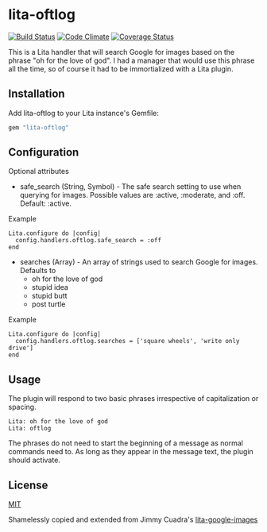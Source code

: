 # lita-oftlog

[![Build Status](https://travis-ci.org/hickey/lita-oftlog.png?branch=master)](https://travis-ci.org/hickey/lita-oftlog)
[![Code Climate](https://codeclimate.com/github/hickey/lita-oftlog.png)](https://codeclimate.com/github/hickey/lita-oftlog)
[![Coverage Status](https://coveralls.io/repos/hickey/lita-oftlog/badge.svg?branch=master)](https://coveralls.io/r/hickey/lita-oftlog?branch=master)

This is a Lita handler that will search Google for images based on the phrase "oh for the love of god". I had a manager that would use this phrase all the time, so of course it had to be immortialized with a Lita plugin. 

## Installation

Add lita-oftlog to your Lita instance's Gemfile:

``` ruby
gem "lita-oftlog"
```

## Configuration

Optional attributes

* safe_search (String, Symbol) - The safe search setting to use when querying for images. Possible values are :active, :moderate, and :off. Default: :active.

Example

```
Lita.configure do |config|
  config.handlers.oftlog.safe_search = :off
end
```

* searches (Array) - An array of strings used to search Google for images. Defaults to 
  * oh for the love of god
  * stupid idea
  * stupid butt
  * post turtle

Example

```
Lita.configure do |config|
  config.handlers.oftlog.searches = ['square wheels', 'write only drive']
end
```


## Usage

The plugin will respond to two basic phrases irrespective of capitalization or spacing. 

```
Lita: oh for the love of god
Lita: oftlog
```

The phrases do not need to start the beginning of a message as normal commands need to. As long as they appear in the message text, the plugin should activate. 

## License

[MIT](http://opensource.org/licenses/MIT)

Shamelessly copied and extended from Jimmy Cuadra's [lita-google-images](https://github.com/jimmycuadra/lita-google-images)